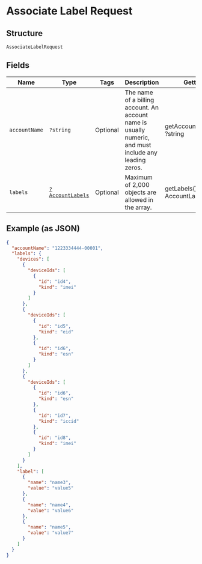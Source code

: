 
# Associate Label Request

## Structure

`AssociateLabelRequest`

## Fields

| Name | Type | Tags | Description | Getter | Setter |
|  --- | --- | --- | --- | --- | --- |
| `accountName` | `?string` | Optional | The name of a billing account. An account name is usually numeric, and must include any leading zeros. | getAccountName(): ?string | setAccountName(?string accountName): void |
| `labels` | [`?AccountLabels`](../../doc/models/account-labels.md) | Optional | Maximum of 2,000 objects are allowed in the array. | getLabels(): ?AccountLabels | setLabels(?AccountLabels labels): void |

## Example (as JSON)

```json
{
  "accountName": "1223334444-00001",
  "labels": {
    "devices": [
      {
        "deviceIds": [
          {
            "id": "id4",
            "kind": "imei"
          }
        ]
      },
      {
        "deviceIds": [
          {
            "id": "id5",
            "kind": "eid"
          },
          {
            "id": "id6",
            "kind": "esn"
          }
        ]
      },
      {
        "deviceIds": [
          {
            "id": "id6",
            "kind": "esn"
          },
          {
            "id": "id7",
            "kind": "iccid"
          },
          {
            "id": "id8",
            "kind": "imei"
          }
        ]
      }
    ],
    "label": [
      {
        "name": "name3",
        "value": "value5"
      },
      {
        "name": "name4",
        "value": "value6"
      },
      {
        "name": "name5",
        "value": "value7"
      }
    ]
  }
}
```

